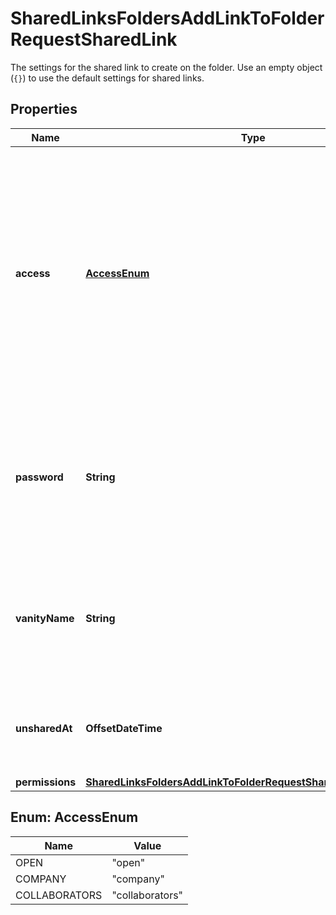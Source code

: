 

# SharedLinksFoldersAddLinkToFolderRequestSharedLink

The settings for the shared link to create on the folder.  Use an empty object (`{}`) to use the default settings for shared links.

## Properties

| Name | Type | Description | Notes |
|------------ | ------------- | ------------- | -------------|
|**access** | [**AccessEnum**](#AccessEnum) | The level of access for the shared link. This can be restricted to anyone with the link (&#x60;open&#x60;), only people within the company (&#x60;company&#x60;) and only those who have been invited to the folder (&#x60;collaborators&#x60;).  If not set, this field defaults to the access level specified by the enterprise admin. To create a shared link with this default setting pass the &#x60;shared_link&#x60; object with no &#x60;access&#x60; field, for example &#x60;{ \&quot;shared_link\&quot;: {} }&#x60;.  The &#x60;company&#x60; access level is only available to paid accounts. |  [optional] |
|**password** | **String** | The password required to access the shared link. Set the password to &#x60;null&#x60; to remove it. Passwords must now be at least eight characters long and include a number, upper case letter, or a non-numeric or non-alphabetic character. A password can only be set when &#x60;access&#x60; is set to &#x60;open&#x60;. |  [optional] |
|**vanityName** | **String** | Defines a custom vanity name to use in the shared link URL, for example &#x60;https://app.box.com/v/my-shared-link&#x60;.  Custom URLs should not be used when sharing sensitive content as vanity URLs are a lot easier to guess than regular shared links. |  [optional] |
|**unsharedAt** | **OffsetDateTime** | The timestamp at which this shared link will expire. This field can only be set by users with paid accounts. The value must be greater than the current date and time. |  [optional] |
|**permissions** | [**SharedLinksFoldersAddLinkToFolderRequestSharedLinkPermissions**](SharedLinksFoldersAddLinkToFolderRequestSharedLinkPermissions.md) |  |  [optional] |



## Enum: AccessEnum

| Name | Value |
|---- | -----|
| OPEN | &quot;open&quot; |
| COMPANY | &quot;company&quot; |
| COLLABORATORS | &quot;collaborators&quot; |



